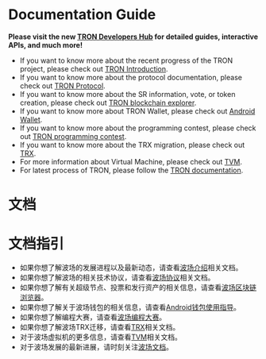 # Documentation Guide

**Please visit the new [TRON Developers Hub](https://developers.tron.network/) for detailed guides, interactive APIs, and much more!**

+ If you want to know more about the recent progress of the TRON project, please check out [TRON Introduction](https://github.com/tronprotocol/Documentation/tree/master/English_Documentation/TRON_Introduction).  
+ If you want to know more about the protocol documentation, please check out [TRON Protocol](https://github.com/tronprotocol/Documentation/tree/master/English_Documentation/TRON_Protocol).  
+ If you want to know more about the SR information, vote, or token creation, please check out [TRON blockchain explorer](https://github.com/tronprotocol/Documentation/tree/master/English_Documentation/TRON_Blockchain_Explorer). 
+ If you want to know more about TRON Wallet, please check out [Android Wallet](https://github.com/tronprotocol/Documentation/blob/master/English_Documentation/Android_Wallet/Guide_to_Android_Wallet.md).
+ If you want to know more about the programming contest, please check out [TRON programming contest](https://github.com/tronprotocol/Documentation/tree/master/English_Documentation/TRON_Programming_Contest).
+ If you want to know more about the TRX migration, please check out [TRX](https://github.com/tronprotocol/Documentation/tree/master/TRX).
+ For more information about Virtual Machine, please check out [TVM](https://github.com/tronprotocol/Documentation/blob/master/English_Documentation/TRON_Virtual_Machine/Virtual_Machine_Introduction.md).
+ For latest process of TRON, please follow the [TRON documentation](https://github.com/tronprotocol/Documentation/tree/master/English_Documentation).






# 文档

# 文档指引

+ 如果你想了解波场的发展进程以及最新动态，请查看[波场介绍](https://github.com/tronprotocol/Documentation/tree/master/中文文档/波场介绍)相关文档。  
+ 如果你想了解波场的相关技术协议，请查看[波场协议](https://github.com/tronprotocol/Documentation/tree/master/中文文档/波场协议)相关文档。
+ 如果你想了解有关超级节点、投票和发行资产的相关信息，请查看[波场区块链浏览器](https://github.com/tronprotocol/Documentation/tree/master/中文文档/波场区块链浏览器介绍)。
+ 如果你想了解关于波场钱包的相关信息，请查看[Android钱包使用指导](https://github.com/tronprotocol/Documentation/blob/master/中文文档/Android钱包/Android钱包使用指导.md)。
+ 如果你想了解编程大赛，请查看[波场编程大赛](https://github.com/tronprotocol/Documentation/tree/master/中文文档/波场编程大赛)。
+ 如果你想了解波场TRX迁移，请查看[TRX](https://github.com/tronprotocol/Documentation/tree/master/TRX)相关文档。
+ 对于波场虚拟机的更多信息，请查看[TVM](https://github.com/tronprotocol/Documentation/blob/master/English_Documentation/TRON_Virtual_Machine/Virtual_Machine_Introduction.md)相关文档。
+ 对于波场发展的最新进展，请时刻关注[波场文档](https://github.com/tronprotocol/Documentation/tree/master/中文文档)。



